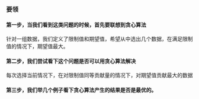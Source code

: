 ### 要领

#### 第一步，当我们看到这类问题的时候，首先要联想到贪心算法
针对一组数据，我们定义了限制值和期望值，希望从中选出几个数据，在满足限制值的情况下，期望值最大。

#### 第二步，我们尝试看下这个问题是否可以用贪心算法解决
每次选择当前情况下，在对限制值同等贡献量的情况下，对期望值贡献最大的数据

#### 第三步，我们举几个例子看下贪心算法产生的结果是否是最优的。